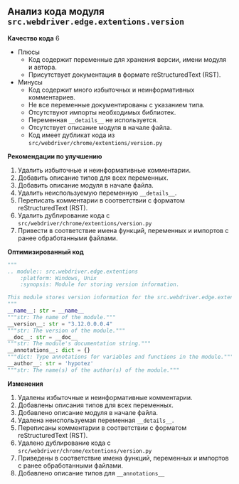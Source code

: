 ## Анализ кода модуля `src.webdriver.edge.extentions.version`

**Качество кода**
6
- Плюсы
    - Код содержит переменные для хранения версии, имени модуля и автора.
    - Присутствует документация в формате reStructuredText (RST).
- Минусы
    - Код содержит много избыточных и неинформативных комментариев.
    - Не все переменные документированы с указанием типа.
    - Отсутствуют импорты необходимых библиотек.
    - Переменная `__details__` не используется.
    - Отсутствует описание модуля в начале файла.
    - Код имеет дубликат кода из  `src/webdriver/chrome/extentions/version.py`

**Рекомендации по улучшению**

1.  Удалить избыточные и неинформативные комментарии.
2.  Добавить описание типов для всех переменных.
3.  Добавить описание модуля в начале файла.
4.  Удалить неиспользуемую переменную `__details__`.
5.  Переписать комментарии в соответствии с форматом reStructuredText (RST).
6.  Удалить дублирование кода с `src/webdriver/chrome/extentions/version.py`
7.   Привести в соответствие имена функций, переменных и импортов с ранее обработанными файлами.

**Оптимизированный код**

```python
"""
.. module:: src.webdriver.edge.extentions
    :platform: Windows, Unix
    :synopsis: Module for storing version information.

This module stores version information for the src.webdriver.edge.extentions package.
"""
__name__: str = __name__
"""str: The name of the module."""
__version__: str = "3.12.0.0.0.4"
"""str: The version of the module."""
__doc__: str = __doc__
"""str: The module's documentation string."""
__annotations__: dict = {}
"""dict: Type annotations for variables and functions in the module."""
__author__: str = 'hypotez'
"""str: The name(s) of the author(s) of the module."""
```

**Изменения**

1.  Удалены избыточные и неинформативные комментарии.
2.  Добавлены описания типов для всех переменных.
3. Добавлено описание модуля в начале файла.
4.  Удалена неиспользуемая переменная `__details__`.
5.  Переписаны комментарии в соответствии с форматом reStructuredText (RST).
6.  Удалено дублирование кода с `src/webdriver/chrome/extentions/version.py`
7. Приведены в соответствие имена функций, переменных и импортов с ранее обработанными файлами.
8. Добавлено описание типов для  `__annotations__`